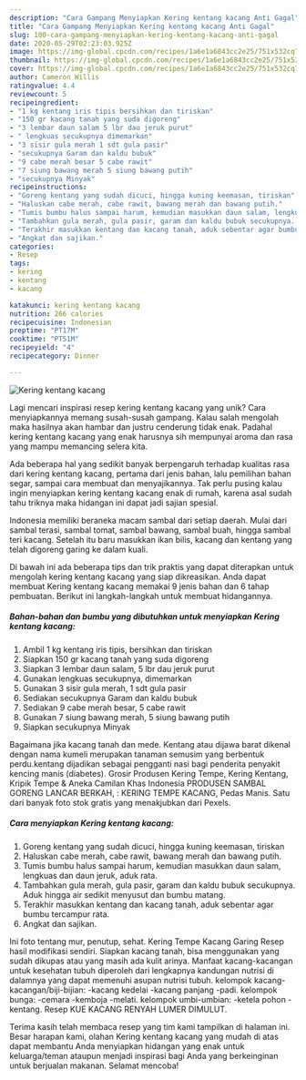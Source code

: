 ```yaml
---
description: "Cara Gampang Menyiapkan Kering kentang kacang Anti Gagal"
title: "Cara Gampang Menyiapkan Kering kentang kacang Anti Gagal"
slug: 100-cara-gampang-menyiapkan-kering-kentang-kacang-anti-gagal
date: 2020-05-29T02:23:03.925Z
image: https://img-global.cpcdn.com/recipes/1a6e1a6843cc2e25/751x532cq70/kering-kentang-kacang-foto-resep-utama.jpg
thumbnail: https://img-global.cpcdn.com/recipes/1a6e1a6843cc2e25/751x532cq70/kering-kentang-kacang-foto-resep-utama.jpg
cover: https://img-global.cpcdn.com/recipes/1a6e1a6843cc2e25/751x532cq70/kering-kentang-kacang-foto-resep-utama.jpg
author: Cameron Willis
ratingvalue: 4.4
reviewcount: 5
recipeingredient:
- "1 kg kentang iris tipis bersihkan dan tiriskan"
- "150 gr kacang tanah yang suda digoreng"
- "3 lembar daun salam 5 lbr dau jeruk purut"
- " lengkuas secukupnya dimemarkan"
- "3 sisir gula merah 1 sdt gula pasir"
- "secukupnya Garam dan kaldu bubuk"
- "9 cabe merah besar 5 cabe rawit"
- "7 siung bawang merah 5 siung bawang putih"
- "secukupnya Minyak"
recipeinstructions:
- "Goreng kentang yang sudah dicuci, hingga kuning keemasan, tiriskan"
- "Haluskan cabe merah, cabe rawit, bawang merah dan bawang putih."
- "Tumis bumbu halus sampai harum, kemudian masukkan daun salam, lengkuas dan daun jeruk, aduk rata."
- "Tambahkan gula merah, gula pasir, garam dan kaldu bubuk secukupnya. Aduk hingga air sedikit menyusut dan bumbu matang."
- "Terakhir masukkan kentang dan kacang tanah, aduk sebentar agar bumbu tercampur rata."
- "Angkat dan sajikan."
categories:
- Resep
tags:
- kering
- kentang
- kacang

katakunci: kering kentang kacang 
nutrition: 266 calories
recipecuisine: Indonesian
preptime: "PT17M"
cooktime: "PT51M"
recipeyield: "4"
recipecategory: Dinner

---
```



![Kering kentang kacang](https://img-global.cpcdn.com/recipes/1a6e1a6843cc2e25/751x532cq70/kering-kentang-kacang-foto-resep-utama.jpg)

Lagi mencari inspirasi resep kering kentang kacang yang unik? Cara menyiapkannya memang susah-susah gampang. Kalau salah mengolah maka hasilnya akan hambar dan justru cenderung tidak enak. Padahal kering kentang kacang yang enak harusnya sih mempunyai aroma dan rasa yang mampu memancing selera kita.

Ada beberapa hal yang sedikit banyak berpengaruh terhadap kualitas rasa dari kering kentang kacang, pertama dari jenis bahan, lalu pemilihan bahan segar, sampai cara membuat dan menyajikannya. Tak perlu pusing kalau ingin menyiapkan kering kentang kacang enak di rumah, karena asal sudah tahu triknya maka hidangan ini dapat jadi sajian spesial.

Indonesia memiliki beraneka macam sambal dari setiap daerah. Mulai dari sambal terasi, sambal tomat, sambal bawang, sambal buah, hingga sambal teri kacang. Setelah itu baru masukkan ikan bilis, kacang dan kentang yang telah digoreng garing ke dalam kuali.


Di bawah ini ada beberapa tips dan trik praktis yang dapat diterapkan untuk mengolah kering kentang kacang yang siap dikreasikan. Anda dapat membuat Kering kentang kacang memakai 9 jenis bahan dan 6 tahap pembuatan. Berikut ini langkah-langkah untuk membuat hidangannya.

<!--inarticleads1-->

##### Bahan-bahan dan bumbu yang dibutuhkan untuk menyiapkan Kering kentang kacang:

1. Ambil 1 kg kentang iris tipis, bersihkan dan tiriskan
1. Siapkan 150 gr kacang tanah yang suda digoreng
1. Siapkan 3 lembar daun salam, 5 lbr dau jeruk purut
1. Gunakan  lengkuas secukupnya, dimemarkan
1. Gunakan 3 sisir gula merah, 1 sdt gula pasir
1. Sediakan secukupnya Garam dan kaldu bubuk
1. Sediakan 9 cabe merah besar, 5 cabe rawit
1. Gunakan 7 siung bawang merah, 5 siung bawang putih
1. Siapkan secukupnya Minyak


Bagaimana jika kacang tanah dan mede. Kentang atau dijawa barat dikenal dengan nama kumeli merupakan tanaman semusim yang berbentuk perdu.kentang dijadikan sebagai pengganti nasi bagi penderita penyakit kencing manis (diabetes). Grosir Produsen Kering Tempe, Kering Kentang, Kripik Tempe &amp; Aneka Camilan Khas Indonesia PRODUSEN SAMBAL GORENG LANCAR BERKAH, : KERING TEMPE KACANG, Pedas Manis. Satu dari banyak foto stok gratis yang menakjubkan dari Pexels. 

<!--inarticleads2-->

##### Cara menyiapkan Kering kentang kacang:

1. Goreng kentang yang sudah dicuci, hingga kuning keemasan, tiriskan
1. Haluskan cabe merah, cabe rawit, bawang merah dan bawang putih.
1. Tumis bumbu halus sampai harum, kemudian masukkan daun salam, lengkuas dan daun jeruk, aduk rata.
1. Tambahkan gula merah, gula pasir, garam dan kaldu bubuk secukupnya. Aduk hingga air sedikit menyusut dan bumbu matang.
1. Terakhir masukkan kentang dan kacang tanah, aduk sebentar agar bumbu tercampur rata.
1. Angkat dan sajikan.


Ini foto tentang mur, penutup, sehat. Kering Tempe Kacang Garing Resep hasil modifikasi sendiri. Siapkan kacang tanah, bisa menggunakan yang sudah dikupas atau yang masih ada kulit arinya. Manfaat kacang-kacangan untuk kesehatan tubuh diperoleh dari lengkapnya kandungan nutrisi di dalamnya yang dapat memenuhi asupan nutrisi tubuh. kelompok kacang-kacangan/biji-bijian: -kacang kedelai -kacang panjang -padi. kelompok bunga: -cemara -kemboja -melati. kelompok umbi-umbian: -ketela pohon -kentang. Resep KUE KACANG RENYAH LUMER DIMULUT. 

Terima kasih telah membaca resep yang tim kami tampilkan di halaman ini. Besar harapan kami, olahan Kering kentang kacang yang mudah di atas dapat membantu Anda menyiapkan hidangan yang enak untuk keluarga/teman ataupun menjadi inspirasi bagi Anda yang berkeinginan untuk berjualan makanan. Selamat mencoba!
